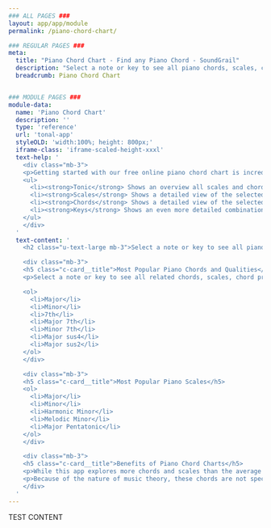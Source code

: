 ```yaml
---
### ALL PAGES ###
layout: app/app/module
permalink: /piano-chord-chart/

### REGULAR PAGES ###
meta:
  title: "Piano Chord Chart - Find any Piano Chord - SoundGrail"
  description: "Select a note or key to see all piano chords, scales, chord progressions, and roman numerals. Learn how to build major, minor, dimished, and augmented chords!"
  breadcrumb: Piano Chord Chart


### MODULE PAGES ###
module-data:
  name: 'Piano Chord Chart'
  description: ''
  type: 'reference'
  url: 'tonal-app'
  styleOLD: 'width:100%; height: 800px;'
  iframe-class: 'iframe-scaled-height-xxxl'
  text-help: '
    <div class="mb-3">
    <p>Getting started with our free online piano chord chart is incredibly easy! Simple use the virtual piano to click on any key and you will instantly see almost every chord imaginable for that root note. You can also explore scales and degrees of each key as well! Here’s a quick breakdown of each tab:</p>
    <ul>
      <li><strong>Tonic</strong> Shows an overview all scales and chords relative to the selected root note! Click one to get more detail.</li>
      <li><strong>Scales</strong> Shows a detailed view of the selected scale. This shows what notes make up the scale, what chords are in the scale, and the modes of this scale.</li>
      <li><strong>Chords</strong> Shows a detailed view of the selected chord. Easily see the notes in the chord in notation and on a virtual keyboard.</li>
      <li><strong>Keys</strong> Shows an even more detailed combination of chords and scales for the selected key. Easily see the scale degrees and their corresponding chord names!</li>
    </ul>
    </div>
  '
  text-content: '
    <h2 class="u-text-large mb-3">Select a note or key to see all piano chords, scales, chord progressions, and roman numerals.</h2>

    <div class="mb-3">
    <h5 class="c-card__title">Most Popular Piano Chords and Qualities</h5>
    <p>Select a note or key to see all related chords, scales, chord progressions, and roman numerals. Learn how to build major, minor, dimished, and augmented chords!</p>

    <ol>
      <li>Major</li>
      <li>Minor</li>
      <li>7th</li>
      <li>Major 7th</li>
      <li>Minor 7th</li>
      <li>Major sus4</li>
      <li>Major sus2</li>
    </ol>
    </div>

    <div class="mb-3">
    <h5 class="c-card__title">Most Popular Piano Scales</h5>
    <ol>
      <li>Major</li>
      <li>Minor</li>
      <li>Harmonic Minor</li>
      <li>Melodic Minor</li>
      <li>Major Pentatonic</li>
    </ol>
    </div>

    <div class="mb-3">
    <h5 class="c-card__title">Benefits of Piano Chord Charts</h5>
    <p>While this app explores more chords and scales than the average musician will ever use or need to know, it also serves as a reference to some absolutely crucial chords and scales that every musician and music producer should know. These beginner chords and scales exist in literally millions of songs. </p>
    <p>Because of the nature of music theory, these chords are not specific to any particular scale or key. Rather they are moveable and you can use them in any key once you learn the structure.</p>
    </div>
  '
---
```

TEST CONTENT
